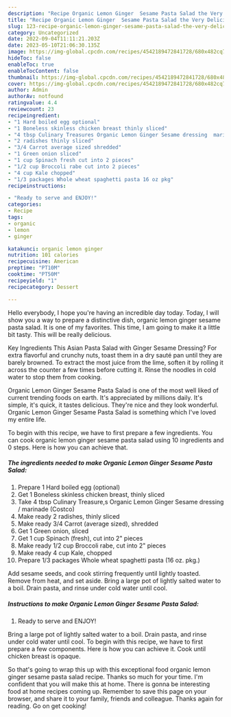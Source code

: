 ```yaml
---
description: "Recipe Organic Lemon Ginger  Sesame Pasta Salad the Very Delicious}"
title: "Recipe Organic Lemon Ginger  Sesame Pasta Salad the Very Delicious}"
slug: 123-recipe-organic-lemon-ginger-sesame-pasta-salad-the-very-delicious
category: Uncategorized
date: 2022-09-04T11:11:21.203Z
date: 2023-05-10T21:06:30.135Z
image: https://img-global.cpcdn.com/recipes/4542189472841728/680x482cq70/organic-lemon-ginger-sesame-pasta-salad-recipe-main-photo.jpg
hideToc: false
enableToc: true
enableTocContent: false
thumbnail: https://img-global.cpcdn.com/recipes/4542189472841728/680x482cq70/organic-lemon-ginger-sesame-pasta-salad-recipe-main-photo.jpg
cover: https://img-global.cpcdn.com/recipes/4542189472841728/680x482cq70/organic-lemon-ginger-sesame-pasta-salad-recipe-main-photo.jpg
author: Admin
authorAv: notfound
ratingvalue: 4.4
reviewcount: 23
recipeingredient:
- "1 Hard boiled egg optional"
- "1 Boneless skinless chicken breast thinly sliced"
- "4 tbsp Culinary Treasures Organic Lemon Ginger Sesame dressing  marinade Costco"
- "2 radishes thinly sliced"
- "3/4 Carrot average sized shredded"
- "1 Green onion sliced"
- "1 cup Spinach fresh cut into 2 pieces"
- "1/2 cup Broccoli rabe cut into 2 pieces"
- "4 cup Kale chopped"
- "1/3 packages Whole wheat spaghetti pasta 16 oz pkg"
recipeinstructions:

- "Ready to serve and ENJOY!"
categories:
- Recipe
tags:
- organic
- lemon
- ginger

katakunci: organic lemon ginger 
nutrition: 101 calories
recipecuisine: American
preptime: "PT10M"
cooktime: "PT50M"
recipeyield: "1"
recipecategory: Dessert

---
```



Hello everybody, I hope you're having an incredible day today. Today, I will show you a way to prepare a distinctive dish, organic lemon ginger  sesame pasta salad. It is one of my favorites. This time, I am going to make it a little bit tasty. This will be really delicious.

Key Ingredients This Asian Pasta Salad with Ginger Sesame Dressing? For extra flavorful and crunchy nuts, toast them in a dry sauté pan until they are barely browned. To extract the most juice from the lime, soften it by rolling it across the counter a few times before cutting it. Rinse the noodles in cold water to stop them from cooking.

Organic Lemon Ginger  Sesame Pasta Salad is one of the most well liked of current trending foods on earth. It's appreciated by millions daily. It's simple, it's quick, it tastes delicious. They're nice and they look wonderful. Organic Lemon Ginger  Sesame Pasta Salad is something which I've loved my entire life.


To begin with this recipe, we have to first prepare a few ingredients. You can cook organic lemon ginger  sesame pasta salad using 10 ingredients and 0 steps. Here is how you can achieve that.

<!--inarticleads1-->

##### The ingredients needed to make Organic Lemon Ginger  Sesame Pasta Salad:

1. Prepare 1 Hard boiled egg (optional)
1. Get 1 Boneless skinless chicken breast, thinly sliced
1. Take 4 tbsp Culinary Treasure,s Organic Lemon Ginger Sesame dressing / marinade (Costco)
1. Make ready 2 radishes, thinly sliced
1. Make ready 3/4 Carrot (average sized), shredded
1. Get 1 Green onion, sliced
1. Get 1 cup Spinach (fresh), cut into 2&#34; pieces
1. Make ready 1/2 cup Broccoli rabe, cut into 2&#34; pieces
1. Make ready 4 cup Kale, chopped
1. Prepare 1/3 packages Whole wheat spaghetti pasta (16 oz. pkg.)


Add sesame seeds, and cook stirring frequently until lightly toasted. Remove from heat, and set aside. Bring a large pot of lightly salted water to a boil. Drain pasta, and rinse under cold water until cool. 

<!--inarticleads2-->

##### Instructions to make Organic Lemon Ginger  Sesame Pasta Salad:


1. Ready to serve and ENJOY!

Bring a large pot of lightly salted water to a boil. Drain pasta, and rinse under cold water until cool. To begin with this recipe, we have to first prepare a few components. Here is how you can achieve it. Cook until chicken breast is opaque. 

So that's going to wrap this up with this exceptional food organic lemon ginger  sesame pasta salad recipe. Thanks so much for your time. I'm confident that you will make this at home. There is gonna be interesting food at home recipes coming up. Remember to save this page on your browser, and share it to your family, friends and colleague. Thanks again for reading. Go on get cooking!
